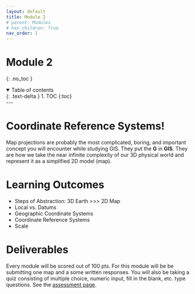 ```yaml
---
layout: default
title: Module 2
# parent: Modules
# has_children: True
nav_order: 1
---
```


<!-- 
<iframe width="560" height="315" src="https://www.youtube.com/embed/nhcZ1av7cr4" title="YouTube video player" frameborder="0" allow="accelerometer; autoplay; clipboard-write; encrypted-media; gyroscope; picture-in-picture" allowfullscreen></iframe> -->

# Module 2
{: .no_toc }

<details open markdown="block">
  <summary>
    Table of contents
  </summary>
  {: .text-delta }
1. TOC
{:toc}
</details>
---

# Coordinate Reference Systems!

Map projections are probably the most complicated, boring, and important concept you will encounter while studying GIS.  They put the **G** in **GIS**.  They are how we take the near infinite complexity of our 3D physical world and represent it as a simplified 2D model (map).

# Learning Outcomes

* Steps of Abstraction: 3D Earth >>> 2D Map
* Local vs. Datums
* Geographic Coordinate Systems
* Coordinate Reference Systems
* Scale

# Deliverables

Every module will be scored out of 100 pts.  For this module will be be submitting one map and a some written responses.  You will also be taking a quiz consisting of multiple choice, numeric input, fill in the blank, etc. type questions.  See the [assessment page](docs/Assessment.md).